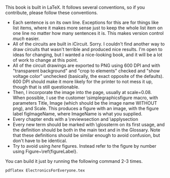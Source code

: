 This book is built in LaTeX.  It follows several conventions, so if you contribute, please follow these conventions.

 * Each sentence is on its own line.  Exceptions for this are for things like list items, where it makes more sense just to keep the whole list item on one line no matter how many sentences it is.  This makes version control *much* easier.
 * All of the circuits are built in iCircuit.  Sorry.  I couldn't find another way to draw circuits that wasn't terrible and produced nice results.  I'm open to ideas for changing, but I wanted a nice-looking book, and it will be a lot of work to change at this point.
 * All of the circuit drawings are exported to PNG using 600 DPI and with "transparent background" and "crop to elements" checked and "show voltage color" unchecked (basically, the exact opposite of the defaults).  600 DPI should make it more likely for the printer to not mess it up, though that is still questionable.
 * Then, I incorporate the image into the page, usually at scale=0.08.  When possible, I use the customer \simplegraphicsfigure macro, with parameters Title, Image (which should be the image name WITHOUT png), and Scale.  This produces a figure with an image, with the figure label figImageName, where ImageName is what you supplied.
 * Every chapter ends with a \reviewsection and \applysection
 * Every new term should be marked with \glossterm on its first usage, and the definition should be both in the main text and in the Glossary.  Note that these definitions should be similar enough to avoid confusion, but don't have to be identical.  
 * Try to avoid using *here* figures.  Instead refer to the figure by number using Figure~\ref{figureLabel}.

You can build it just by running the following command 2-3 times.

    pdflatex ElectronicsForEveryone.tex
